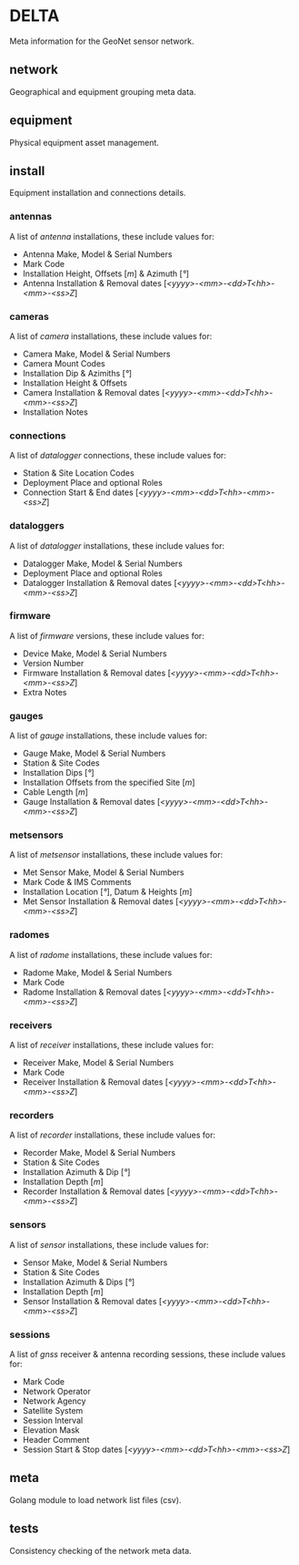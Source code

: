 # DELTA

Meta information for the GeoNet sensor network.

## network

Geographical and equipment grouping meta data.

## equipment

Physical equipment asset management.

## install

Equipment installation and connections details.

### antennas

A list of _antenna_ installations, these include values for:
- Antenna Make, Model &amp; Serial Numbers
- Mark Code
- Installation Height, Offsets [_m_] &amp; Azimuth [_&deg;_]
- Antenna Installation &amp; Removal dates [_&lt;yyyy&gt;-&lt;mm&gt;-&lt;dd&gt;T&lt;hh&gt;-&lt;mm&gt;-&lt;ss&gt;Z_]

### cameras

A list of _camera_ installations, these include values for:
- Camera Make, Model &amp; Serial Numbers
- Camera Mount Codes
- Installation Dip &amp; Azimiths [_&deg;_]
- Installation Height &amp; Offsets
- Camera Installation &amp; Removal dates [_&lt;yyyy&gt;-&lt;mm&gt;-&lt;dd&gt;T&lt;hh&gt;-&lt;mm&gt;-&lt;ss&gt;Z_]
- Installation Notes

### connections

A list of _datalogger_ connections, these include values for:
- Station &amp; Site Location Codes
- Deployment Place and optional Roles
- Connection Start &amp; End dates [_&lt;yyyy&gt;-&lt;mm&gt;-&lt;dd&gt;T&lt;hh&gt;-&lt;mm&gt;-&lt;ss&gt;Z_]

### dataloggers

A list of _datalogger_ installations, these include values for:
- Datalogger Make, Model &amp; Serial Numbers
- Deployment Place and optional Roles
- Datalogger Installation &amp; Removal dates [_&lt;yyyy&gt;-&lt;mm&gt;-&lt;dd&gt;T&lt;hh&gt;-&lt;mm&gt;-&lt;ss&gt;Z_]

### firmware

A list of _firmware_ versions, these include values for:
- Device Make, Model &amp; Serial Numbers
- Version Number
- Firmware Installation &amp; Removal dates [_&lt;yyyy&gt;-&lt;mm&gt;-&lt;dd&gt;T&lt;hh&gt;-&lt;mm&gt;-&lt;ss&gt;Z_]
- Extra Notes

### gauges

A list of _gauge_ installations, these include values for:
- Gauge Make, Model &amp; Serial Numbers
- Station &amp; Site Codes
- Installation Dips [_&deg;_]
- Installation Offsets from the specified Site [_m_]
- Cable Length [_m_]
- Gauge Installation &amp; Removal dates [_&lt;yyyy&gt;-&lt;mm&gt;-&lt;dd&gt;T&lt;hh&gt;-&lt;mm&gt;-&lt;ss&gt;Z_]

### metsensors

A list of _metsensor_ installations, these include values for:
- Met Sensor Make, Model &amp; Serial Numbers
- Mark Code &amp; IMS Comments
- Installation Location [_&deg;_], Datum &amp; Heights [_m_]
- Met Sensor Installation &amp; Removal dates [_&lt;yyyy&gt;-&lt;mm&gt;-&lt;dd&gt;T&lt;hh&gt;-&lt;mm&gt;-&lt;ss&gt;Z_]

### radomes

A list of _radome_ installations, these include values for:
- Radome Make, Model &amp; Serial Numbers
- Mark Code
- Radome Installation &amp; Removal dates [_&lt;yyyy&gt;-&lt;mm&gt;-&lt;dd&gt;T&lt;hh&gt;-&lt;mm&gt;-&lt;ss&gt;Z_]

### receivers

A list of _receiver_ installations, these include values for:
- Receiver Make, Model &amp; Serial Numbers
- Mark Code
- Receiver Installation &amp; Removal dates [_&lt;yyyy&gt;-&lt;mm&gt;-&lt;dd&gt;T&lt;hh&gt;-&lt;mm&gt;-&lt;ss&gt;Z_]

### recorders

A list of _recorder_ installations, these include values for:
- Recorder Make, Model &amp; Serial Numbers
- Station &amp; Site Codes
- Installation Azimuth &amp; Dip [_&deg;_]
- Installation Depth [_m_]
- Recorder Installation &amp; Removal dates [_&lt;yyyy&gt;-&lt;mm&gt;-&lt;dd&gt;T&lt;hh&gt;-&lt;mm&gt;-&lt;ss&gt;Z_]

### sensors

A list of _sensor_ installations, these include values for:
- Sensor Make, Model &amp; Serial Numbers
- Station &amp; Site Codes
- Installation Azimuth &amp; Dips [_&deg;_]
- Installation Depth [_m_]
- Sensor Installation &amp; Removal dates [_&lt;yyyy&gt;-&lt;mm&gt;-&lt;dd&gt;T&lt;hh&gt;-&lt;mm&gt;-&lt;ss&gt;Z_]

### sessions

A list of _gnss_ receiver &amp; antenna recording sessions, these include values for:
- Mark Code
- Network Operator
- Network Agency
- Satellite System
- Session Interval
- Elevation Mask
- Header Comment
- Session Start &amp; Stop dates [_&lt;yyyy&gt;-&lt;mm&gt;-&lt;dd&gt;T&lt;hh&gt;-&lt;mm&gt;-&lt;ss&gt;Z_]

## meta

Golang module to load network list files (csv).

## tests

Consistency checking of the network meta data.
